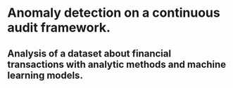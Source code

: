 # Anomaly detection on a continuous audit framework.
## Analysis of a dataset about financial transactions with analytic methods and machine learning models.
